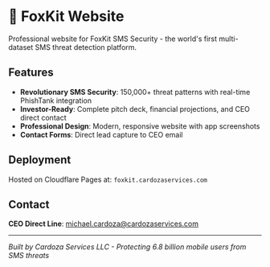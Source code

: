 # 🦊 FoxKit Website

Professional website for FoxKit SMS Security - the world's first multi-dataset SMS threat detection platform.

## Features

- **Revolutionary SMS Security**: 150,000+ threat patterns with real-time PhishTank integration
- **Investor-Ready**: Complete pitch deck, financial projections, and CEO direct contact
- **Professional Design**: Modern, responsive website with app screenshots
- **Contact Forms**: Direct lead capture to CEO email

## Deployment

Hosted on Cloudflare Pages at: `foxkit.cardozaservices.com`

## Contact

**CEO Direct Line**: michael.cardoza@cardozaservices.com

---

*Built by Cardoza Services LLC - Protecting 6.8 billion mobile users from SMS threats*
